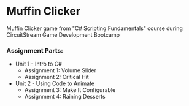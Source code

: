 # Muffin Clicker

Muffin Clicker game from "C# Scripting Fundamentals" course during CircuitStream Game Development Bootcamp


### Assignment Parts:
- Unit 1 - Intro to C# 
    - Assignment 1: Volume Slider
    - Assignment 2: Critical Hit
- Unit 2 - Using Code to Animate
    - Assignment 3: Make It Configurable
    - Assignment 4: Raining Desserts